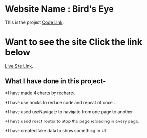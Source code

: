 # Website Name : Bird's Eye

This is the project [Code LInk](https://github.com/programming-hero-web-course-4/product-analysis-website-nasim8382).

# Want to see the site Click the link below

[Live Site LInk](https://birds-eye-site.netlify.app/).

## What I have done in this project-

*I have made 4 charts by recharts.

*I have use hooks to reduce code and repeat of code .

*I have used useNavigate to navigate from one page to another

*I have used react router to stop the page reloading in every page.

*I have created fake data to show something in UI

